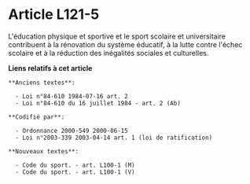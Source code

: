 # Article L121-5

L'éducation physique et sportive et le sport scolaire et universitaire contribuent à la rénovation du système éducatif, à la
lutte contre l'échec scolaire et à la réduction des inégalités sociales et culturelles.

**Liens relatifs à cet article**

	**Anciens textes**:

	  - Loi n°84-610 1984-07-16 art. 2
	  - Loi n°84-610 du 16 juillet 1984 - art. 2 (Ab)

	**Codifié par**:

	  - Ordonnance 2000-549 2000-06-15
	  - Loi n°2003-339 2003-04-14 art. 1 (loi de ratification)

	**Nouveaux textes**:

	  - Code du sport. - art. L100-1 (M)
	  - Code du sport. - art. L100-1 (V)
